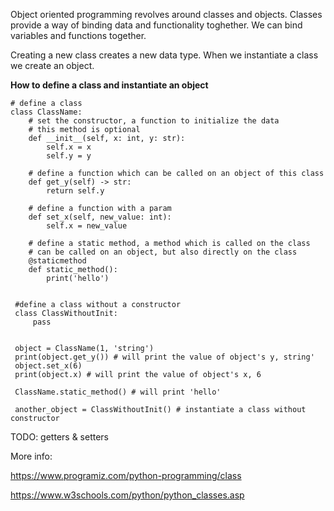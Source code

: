 Object oriented programming revolves around classes and objects. Classes provide a way of binding data and functionality toghether. We can bind variables and functions together.

Creating a new class creates a new data type. When we instantiate a class we create an object.

**How to define a class and instantiate an object**

```
# define a class
class ClassName:
    # set the constructor, a function to initialize the data
	# this method is optional
	def __init__(self, x: int, y: str):
	    self.x = x
		self.y = y
	
	# define a function which can be called on an object of this class
	def get_y(self) -> str:
	    return self.y
	
	# define a function with a param
	def set_x(self, new_value: int):
	    self.x = new_value
		
	# define a static method, a method which is called on the class
	# can be called on an object, but also directly on the class
	@staticmethod
	def static_method():
	    print('hello')
 
 
 #define a class without a constructor
 class ClassWithoutInit:
	 pass
 
 
 object = ClassName(1, 'string')
 print(object.get_y()) # will print the value of object's y, string'
 object.set_x(6)
 print(object.x) # will print the value of object's x, 6
 
 ClassName.static_method() # will print 'hello'
 
 another_object = ClassWithoutInit() # instantiate a class without constructor
```


TODO: getters & setters

More info:

https://www.programiz.com/python-programming/class

https://www.w3schools.com/python/python_classes.asp